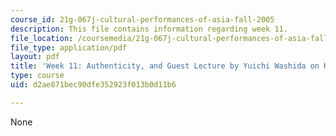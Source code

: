 ```yaml
---
course_id: 21g-067j-cultural-performances-of-asia-fall-2005
description: This file contains information regarding week 11.
file_location: /coursemedia/21g-067j-cultural-performances-of-asia-fall-2005/d2ae871bec90dfe352923f013b0d11b6_MIT21G_067JF05_dis_qs11.pdf
file_type: application/pdf
layout: pdf
title: 'Week 11: Authenticity, and Guest Lecture by Yuichi Washida on Kogal'
type: course
uid: d2ae871bec90dfe352923f013b0d11b6

---
```

None
